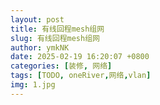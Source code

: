 ```yaml
---
layout: post
title: 有线回程mesh组网
slug: 有线回程mesh组网
author: ymkNK
date: 2025-02-19 16:20:07 +0800
categories: [装修, 网络]
tags: [TODO, oneRiver,网络,vlan]
img: 1.jpg
---
```

